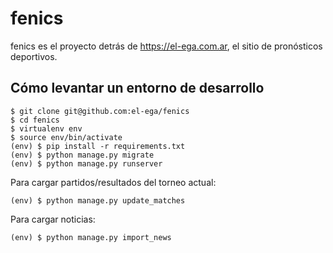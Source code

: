 fenics
======

fenics es el proyecto detrás de https://el-ega.com.ar,
el sitio de pronósticos deportivos.


Cómo levantar un entorno de desarrollo
--------------------------------------

    $ git clone git@github.com:el-ega/fenics
    $ cd fenics
    $ virtualenv env
    $ source env/bin/activate
    (env) $ pip install -r requirements.txt
    (env) $ python manage.py migrate
    (env) $ python manage.py runserver


Para cargar partidos/resultados del torneo actual:

    (env) $ python manage.py update_matches

Para cargar noticias:

    (env) $ python manage.py import_news
